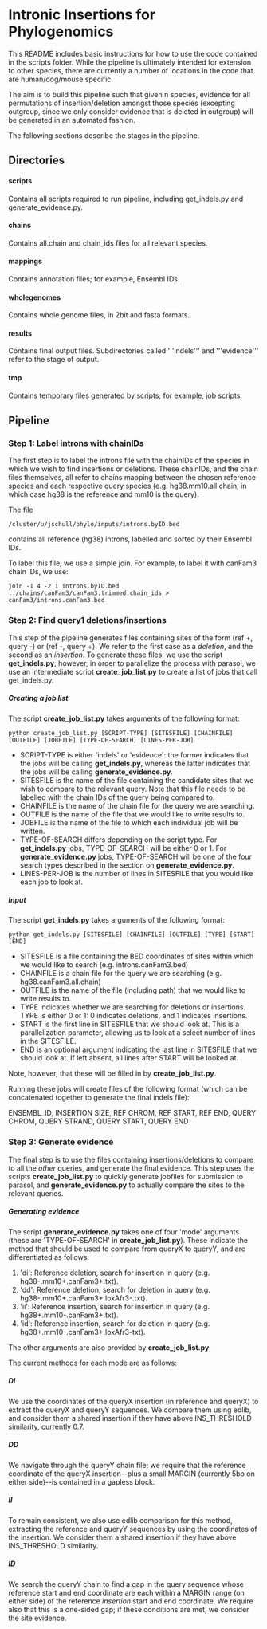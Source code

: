 # Intronic Insertions for Phylogenomics

This README includes basic instructions for how to use the code contained in the scripts folder. While the pipeline is ultimately intended for extension to other species, there are currently a number of locations in the code that are human/dog/mouse specific. 

The aim is to build this pipeline such that given n species, evidence for all permutations of insertion/deletion amongst those species (excepting outgroup, since we only consider evidence that is deleted in outgroup) will be generated in an automated fashion.

The following sections describe the stages in the pipeline. 

## Directories

#### scripts

Contains all scripts required to run pipeline, including get_indels.py and generate_evidence.py.

#### chains

Contains all.chain and chain_ids files for all relevant species. 

#### mappings

Contains annotation files; for example, Ensembl IDs.

#### wholegenomes

Contains whole genome files, in 2bit and fasta formats. 

#### results

Contains final output files. Subdirectories called '''indels''' and '''evidence''' refer to the stage of output. 

#### tmp

Contains temporary files generated by scripts; for example, job scripts. 


## Pipeline

### Step 1: Label introns with chainIDs

The first step is to label the introns file with the chainIDs of the species in which we wish to find insertions or deletions. These chainIDs, and the chain files themselves, all refer to chains mapping between the chosen reference species and each respective query species (e.g. hg38.mm10.all.chain, in which case hg38 is the reference and mm10 is the query). 

The file 
```
/cluster/u/jschull/phylo/inputs/introns.byID.bed
```
contains all reference (hg38) introns, labelled and sorted by their Ensembl IDs.

To label this file, we use a simple join. For example, to label it with canFam3 chain IDs, we use:

```
join -1 4 -2 1 introns.byID.bed ../chains/canFam3/canFam3.trimmed.chain_ids > canFam3/introns.canFam3.bed
```

### Step 2: Find query1 deletions/insertions

This step of the pipeline generates files containing sites of the form (ref +, query -) or (ref -, query +). We refer to the first case as a *deletion*, and the second as an *insertion*. To generate these files, we use the script **get_indels.py**; however, in order to parallelize the process with parasol, we use an intermediate script **create_job_list.py** to create a list of jobs that call get_indels.py.

##### Creating a job list

The script **create_job_list.py** takes arguments of the following format:
```
python create_job_list.py [SCRIPT-TYPE] [SITESFILE] [CHAINFILE] [OUTFILE] [JOBFILE] [TYPE-OF-SEARCH] [LINES-PER-JOB]
```
- SCRIPT-TYPE is either 'indels' or 'evidence': the former indicates that the jobs will be calling **get_indels.py**, whereas the latter indicates that the jobs will be calling **generate_evidence.py**. 
- SITESFILE is the name of the file containing the candidate sites that we wish to compare to the relevant query. Note that this file needs to be labelled with the chain IDs of the query being compared to. 
- CHAINFILE is the name of the chain file for the query we are searching.
- OUTFILE is the name of the file that we would like to write results to.
- JOBFILE is the name of the file to which each individual job will be written. 
- TYPE-OF-SEARCH differs depending on the script type. For **get_indels.py** jobs, TYPE-OF-SEARCH will be either 0 or 1. For **generate_evidence.py** jobs, TYPE-OF-SEARCH will be one of the four search types described in the section on **generate_evidence.py**.
- LINES-PER-JOB is the number of lines in SITESFILE that you would like each job to look at. 

##### Input 

The script **get_indels.py** takes arguments of the following format:
```
python get_indels.py [SITESFILE] [CHAINFILE] [OUTFILE] [TYPE] [START] [END]
```
- SITESFILE is a file containing the BED coordinates of sites within which we would like to search (e.g. introns.canFam3.bed)
- CHAINFILE is a chain file for the query we are searching (e.g. hg38.canFam3.all.chain)
- OUTFILE is the name of the file (including path) that we would like to write results to.
- TYPE indicates whether we are searching for deletions or insertions. TYPE is either 0 or 1: 0 indicates deletions, and 1 indicates insertions.
- START is the first line in SITESFILE that we should look at. This is a parallelization parameter, allowing us to look at a select number of lines in the SITESFILE.
- END is an optional argument indicating the last line in SITESFILE that we should look at. If left absent, all lines after START will be looked at.

Note, however, that these will be filled in by **create_job_list.py**.

Running these jobs will create files of the following format (which can be concatenated together to generate the final indels file):

ENSEMBL_ID, INSERTION SIZE, REF CHROM, REF START, REF END, QUERY CHROM, QUERY STRAND, QUERY START, QUERY END


### Step 3: Generate evidence

The final step is to use the files containing insertions/deletions to compare to all the *other* queries, and generate the final evidence. This step uses the scripts **create_job_list.py** to quickly generate jobfiles for submission to parasol, and **generate_evidence.py** to actually compare the sites to the relevant queries.

##### Generating evidence

The script **generate_evidence.py** takes one of four 'mode' arguments (these are 'TYPE-OF-SEARCH' in **create_job_list.py**). These indicate the method that should be used to compare from queryX to queryY, and are differentiated as follows:

1. 'di': Reference deletion, search for insertion in query (e.g. hg38-.mm10+.canFam3+.txt).
2. 'dd': Reference deletion, search for deletion in query (e.g. hg38-.mm10+.canFam3+.loxAfr3-.txt).
3. 'ii': Reference insertion, search for insertion in query (e.g. hg38+.mm10-.canFam3+.txt).
4. 'id': Reference insertion, search for deletion in query (e.g. hg38+.mm10-.canFam3+.loxAfr3-txt).

The other arguments are also provided by **create_job_list.py**.

The current methods for each mode are as follows:

##### DI

We use the coordinates of the queryX insertion (in reference and queryX) to extract the queryX and queryY sequences. We compare them using edlib, and consider them a shared insertion if they have above INS_THRESHOLD similarity, currently 0.7.

##### DD

We navigate through the queryY chain file; we require that the reference coordinate of the queryX insertion--plus a small MARGIN (currently 5bp on either side)--is contained in a gapless block.

##### II

To remain consistent, we also use edlib comparison for this method, extracting the reference and queryY sequences by using the coordinates of the insertion. We consider them a shared insertion if they have above INS_THRESHOLD similarity.

##### ID

We search the queryY chain to find a gap in the query sequence whose reference start and end coordinate are each within a MARGIN range (on either side) of the reference *insertion* start and end coordinate. We require also that this is a one-sided gap; if these conditions are met, we consider the site evidence. 


